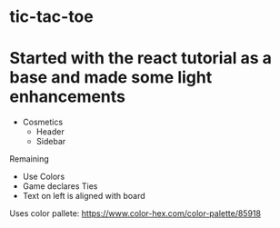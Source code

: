 # tic-tac-toe

# Started with the react tutorial as a base and made some light enhancements
* Cosmetics
    * Header
    * Sidebar

    
    
Remaining
* Use Colors
* Game declares Ties
* Text on left is aligned with board

Uses color pallete: https://www.color-hex.com/color-palette/85918
